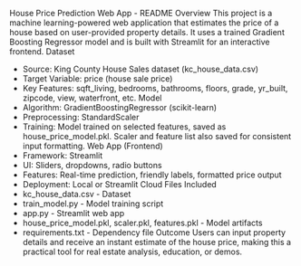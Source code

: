 House Price Prediction Web App - README
Overview
This project is a machine learning-powered web application that estimates the price of a house
based on user-provided property details. It uses a trained Gradient Boosting Regressor model and is
built with Streamlit for an interactive frontend.
Dataset
* Source: King County House Sales dataset (kc_house_data.csv)
* Target Variable: price (house sale price)
* Key Features: sqft_living, bedrooms, bathrooms, floors, grade, yr_built, zipcode, view, waterfront,
etc.
Model
* Algorithm: GradientBoostingRegressor (scikit-learn)
* Preprocessing: StandardScaler
* Training: Model trained on selected features, saved as house_price_model.pkl. Scaler and feature
list also saved for consistent input formatting.
Web App (Frontend)
* Framework: Streamlit
* UI: Sliders, dropdowns, radio buttons
* Features: Real-time prediction, friendly labels, formatted price output
* Deployment: Local or Streamlit Cloud
Files Included
* kc_house_data.csv - Dataset
* train_model.py - Model training script
* app.py - Streamlit web app
* house_price_model.pkl, scaler.pkl, features.pkl - Model artifacts
* requirements.txt - Dependency file
Outcome
Users can input property details and receive an instant estimate of the house price, making this a
practical tool for real estate analysis, education, or demos.
